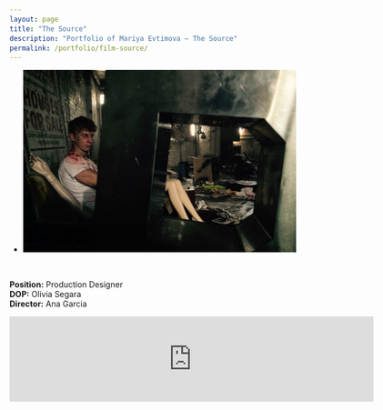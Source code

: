 ```yaml
---
layout: page
title: "The Source"
description: "Portfolio of Mariya Evtimova — The Source"
permalink: /portfolio/film-source/
---
```

<ul class="rslides" id="slider1">
<li><img src="/assets/img/slide/sr/1.jpg" alt=""></li>
</ul>
<p>&nbsp;</p>
<p class="text-center">
<strong>Position:</strong> Production Designer<br> 
<strong>DOP:</strong> Olivia Segara<br>
<strong>Director:</strong> Ana Garcia
</p>

<div class="VideoContainer">
<iframe class="VideoContainer-frame" width="640" src="https://www.youtube.com/embed/k1Aw0pZI2uU" frameborder="0" allowfullscreen></iframe>
</div>